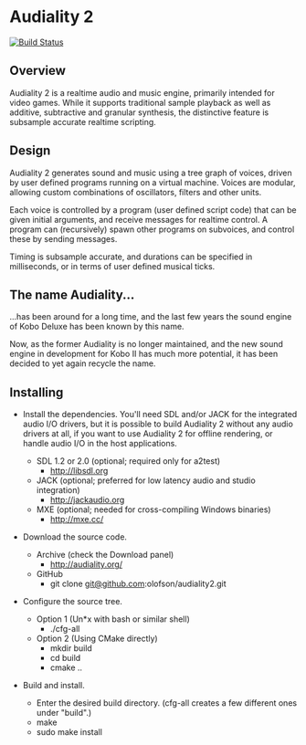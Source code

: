 Audiality 2
===========
[![Build Status](https://travis-ci.org/olofson/audiality2.svg?branch=master)](https://travis-ci.org/olofson/audiality2)

Overview
--------

Audiality 2 is a realtime audio and music engine, primarily intended for video games. While it supports traditional sample playback as well as additive, subtractive and granular synthesis, the distinctive feature is subsample accurate realtime scripting.

Design
------

Audiality 2 generates sound and music using a tree graph of voices, driven by user defined programs running on a virtual machine. Voices are modular, allowing custom combinations of oscillators, filters and other units.

Each voice is controlled by a program (user defined script code) that can be given initial arguments, and receive messages for realtime control. A program can (recursively) spawn other programs on subvoices, and control these by sending messages.

Timing is subsample accurate, and durations can be specified in milliseconds, or in terms of user defined musical ticks.

The name Audiality...
---------------------

...has been around for a long time, and the last few years the sound engine of Kobo Deluxe has been known by this name.

Now, as the former Audiality is no longer maintained, and the new sound engine in development for Kobo II has much more potential, it has been decided to yet again recycle the name.

Installing
----------

* Install the dependencies. You'll need SDL and/or JACK for the integrated audio I/O drivers, but it is possible to build Audiality 2 without any audio drivers at all, if you want to use Audiality 2 for offline rendering, or handle audio I/O in the host applications.
  * SDL 1.2 or 2.0 (optional; required only for a2test)
    * http://libsdl.org
  * JACK (optional; preferred for low latency audio and studio integration)
    * http://jackaudio.org
  * MXE (optional; needed for cross-compiling Windows binaries)
    * http://mxe.cc/

* Download the source code.
  * Archive (check the Download panel)
    * http://audiality.org/
  * GitHub
    * git clone git@github.com:olofson/audiality2.git
  
* Configure the source tree.
  * Option 1 (Un*x with bash or similar shell)
    * ./cfg-all
  * Option 2 (Using CMake directly)
    * mkdir build
    * cd build
    * cmake ..

* Build and install.
  * Enter the desired build directory. (cfg-all creates a few different ones under "build".)
  * make
  * sudo make install
